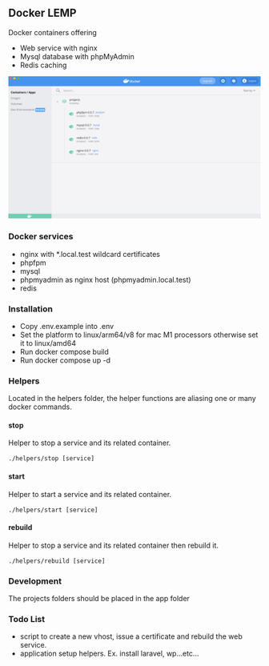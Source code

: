 ## Docker LEMP  

Docker containers offering  
* Web service with nginx
* Mysql database with phpMyAdmin
* Redis caching

![Docker desktop](./screenshot.png)

### Docker services
* nginx with *.local.test wildcard certificates
* phpfpm
* mysql
* phpmyadmin as nginx host (phpmyadmin.local.test)
* redis

### Installation
* Copy .env.example into .env
* Set the platform to linux/arm64/v8 for mac M1 processors otherwise set it to linux/amd64 
* Run docker compose build
* Run docker compose up -d

### Helpers
Located in the helpers folder, the helper functions are aliasing one or many docker commands.

#### stop
Helper to stop a service and its related container.
```
./helpers/stop [service]
```

#### start
Helper to start a service and its related container.
```
./helpers/start [service]
```

#### rebuild
Helper to stop a service and its related container then rebuild it.
```
./helpers/rebuild [service]
```

### Development
The projects folders should be placed in the app folder

### Todo List
* script to create a new vhost, issue a certificate and rebuild the web service.
* application setup helpers. Ex. install laravel, wp...etc...
